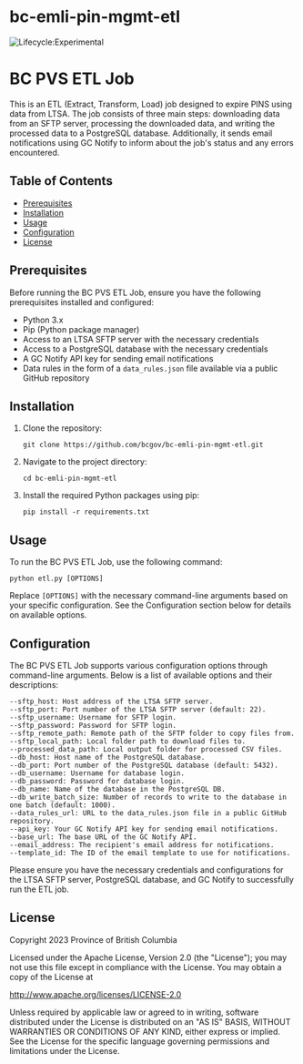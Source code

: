 # bc-emli-pin-mgmt-etl

![Lifecycle:Experimental](https://img.shields.io/badge/Lifecycle-Experimental-339999)

# BC PVS ETL Job

This is an ETL (Extract, Transform, Load) job designed to expire PINS using data from LTSA. The job consists of three main steps: downloading data from an SFTP server, processing the downloaded data, and writing the processed data to a PostgreSQL database. Additionally, it sends email notifications using GC Notify to inform about the job's status and any errors encountered.

## Table of Contents

- [Prerequisites](#prerequisites)
- [Installation](#installation)
- [Usage](#usage)
- [Configuration](#configuration)
- [License](#license)

## Prerequisites

Before running the BC PVS ETL Job, ensure you have the following prerequisites installed and configured:

- Python 3.x
- Pip (Python package manager)
- Access to an LTSA SFTP server with the necessary credentials
- Access to a PostgreSQL database with the necessary credentials
- A GC Notify API key for sending email notifications
- Data rules in the form of a `data_rules.json` file available via a public GitHub repository

## Installation

1. Clone the repository:

   ```
   git clone https://github.com/bcgov/bc-emli-pin-mgmt-etl.git
   ```
   
2. Navigate to the project directory:
   ```
   cd bc-emli-pin-mgmt-etl
   ```

3. Install the required Python packages using pip:
   ```
   pip install -r requirements.txt
   ```

## Usage
To run the BC PVS ETL Job, use the following command:

```
python etl.py [OPTIONS]
```

Replace `[OPTIONS]` with the necessary command-line arguments based on your specific configuration. See the Configuration section below for details on available options.

## Configuration

The BC PVS ETL Job supports various configuration options through command-line arguments. Below is a list of available options and their descriptions:

```
--sftp_host: Host address of the LTSA SFTP server.
--sftp_port: Port number of the LTSA SFTP server (default: 22).
--sftp_username: Username for SFTP login.
--sftp_password: Password for SFTP login.
--sftp_remote_path: Remote path of the SFTP folder to copy files from.
--sftp_local_path: Local folder path to download files to.
--processed_data_path: Local output folder for processed CSV files.
--db_host: Host name of the PostgreSQL database.
--db_port: Port number of the PostgreSQL database (default: 5432).
--db_username: Username for database login.
--db_password: Password for database login.
--db_name: Name of the database in the PostgreSQL DB.
--db_write_batch_size: Number of records to write to the database in one batch (default: 1000).
--data_rules_url: URL to the data_rules.json file in a public GitHub repository.
--api_key: Your GC Notify API key for sending email notifications.
--base_url: The base URL of the GC Notify API.
--email_address: The recipient's email address for notifications.
--template_id: The ID of the email template to use for notifications.
```

Please ensure you have the necessary credentials and configurations for the LTSA SFTP server, PostgreSQL database, and GC Notify to successfully run the ETL job.

## License

Copyright 2023 Province of British Columbia

Licensed under the Apache License, Version 2.0 (the "License");
you may not use this file except in compliance with the License.
You may obtain a copy of the License at 

   http://www.apache.org/licenses/LICENSE-2.0

Unless required by applicable law or agreed to in writing, software
distributed under the License is distributed on an "AS IS" BASIS,
WITHOUT WARRANTIES OR CONDITIONS OF ANY KIND, either express or implied.
See the License for the specific language governing permissions and
limitations under the License.
